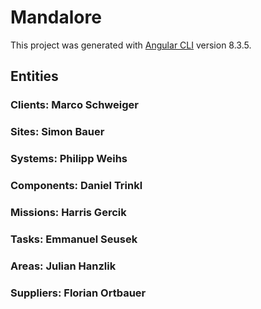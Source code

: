 # Mandalore

This project was generated with [Angular CLI](https://github.com/angular/angular-cli) version 8.3.5.

## Entities
### Clients: Marco Schweiger
### Sites: Simon Bauer
### Systems: Philipp Weihs
### Components: Daniel Trinkl
### Missions: Harris Gercik
### Tasks: Emmanuel Seusek
### Areas: Julian Hanzlik
### Suppliers: Florian Ortbauer
